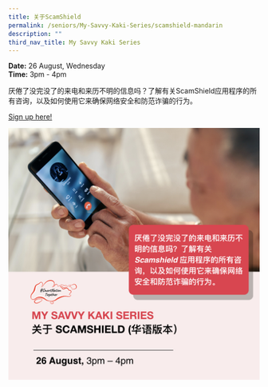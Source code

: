 ```yaml
---
title: 关于ScamShield
permalink: /seniors/My-Savvy-Kaki-Series/scamshield-mandarin
description: ""
third_nav_title: My Savvy Kaki Series
---
```

**Date:** 26 August, Wednesday
<br> **Time:** 3pm - 4pm

厌倦了没完没了的来电和来历不明的信息吗？了解有关ScamShield应用程序的所有咨询，以及如何使用它来确保网络安全和防范诈骗的行为。

[Sign up here!](https://go.gov.sg/seniors-scamshieldeng-aug26-ml)

![free webinars on scamshield mandarin chinese for seniors](/images/Aug%202022/Seniors_26%20Aug.jpeg)